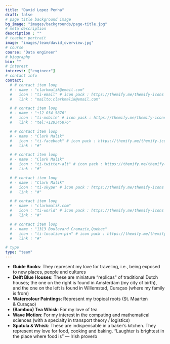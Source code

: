 ```yaml
---
title: "David Lopez Penha"
draft: false
# page title background image
bg_image: "images/backgrounds/page-title.jpg"
# meta description
description : ""
# teacher portrait
image: "images/team/david_overview.jpg"
# course
course: "Data engineer"
# biography
bio: ""
# interest
interest: ["engineer"]
# contact info
contact:
  # # contact item loop
  # - name : "clarkmalik@email.com"
  #   icon : "ti-email" # icon pack : https://themify.me/themify-icons
  #   link : "mailto:clarkmalik@email.com"

  # # contact item loop
  # - name : "+12 034 5876"
  #   icon : "ti-mobile" # icon pack : https://themify.me/themify-icons
  #   link : "tel:+120345876"

  # # contact item loop
  # - name : "Clark Malik"
  #   icon : "ti-facebook" # icon pack : https://themify.me/themify-icons
  #   link : "#"

  # # contact item loop
  # - name : "Clark Malik"
  #   icon : "ti-twitter-alt" # icon pack : https://themify.me/themify-icons
  #   link : "#"

  # # contact item loop
  # - name : "Clark Malik"
  #   icon : "ti-skype" # icon pack : https://themify.me/themify-icons
  #   link : "#"

  # # contact item loop
  # - name : "clarkmalik.com"
  #   icon : "ti-world" # icon pack : https://themify.me/themify-icons
  #   link : "#"

  # # contact item loop
  # - name : "1313 Boulevard Cremazie,Quebec"
  #   icon : "ti-location-pin" # icon pack : https://themify.me/themify-icons
  #   link : "#"

# type
type: "team"
---
```


* **Guide Books**: They represent my love for traveling, i.e., being exposed to new places, people and cultures
* **Delft Blue Houses**: These are miniature “replicas" of traditional Dutch houses; the one on the right is found in Amsterdam (my city of birth), and the one on the left is found in Willemstad, Curaçao (where my family is from)
* **Watercolour Paintings**: Represent my tropical roots (St. Maarten & Curaçao)
* **(Bamboo) Tea Whisk**: For my love of tea
* **Wave Motion**: For my interest in the computing and mathematical sciences (with a specialty in transport theory / logistics)
* **Spatula & Whisk**: These are indispensable in a baker’s kitchen. They represent my love for food, cooking and baking. “Laughter is brightest in the place where food is” — Irish proverb